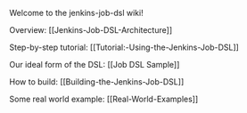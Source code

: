 Welcome to the jenkins-job-dsl wiki!

Overview: [[Jenkins-Job-DSL-Architecture]]

Step-by-step tutorial: [[Tutorial:-Using-the-Jenkins-Job-DSL]]

Our ideal form of the DSL: [[Job DSL Sample]]

How to build: [[Building-the-Jenkins-Job-DSL]]

Some real world example: [[Real-World-Examples]]
